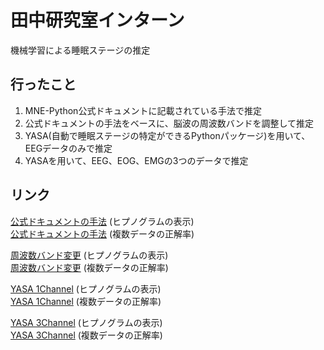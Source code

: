 # 田中研究室インターン 
機械学習による睡眠ステージの推定

## 行ったこと
1. MNE-Python公式ドキュメントに記載されている手法で推定
2. 公式ドキュメントの手法をベースに、脳波の周波数バンドを調整して推定
3. YASA(自動で睡眠ステージの特定ができるPythonパッケージ)を用いて、EEGデータのみで推定
4. YASAを用いて、EEG、EOG、EMGの3つのデータで推定 

## リンク
[公式ドキュメントの手法](./get_hypnogram/Document.ipynb) (ヒプノグラムの表示)  
[公式ドキュメントの手法](./get_accuracy/Accuracy_document.ipynb) (複数データの正解率)  

[周波数バンド変更](./get_hypnogram/Document_Changed.ipynb) (ヒプノグラムの表示)  
[周波数バンド変更](./get_accuracy/Accuracy_document_changed.ipynb) (複数データの正解率)  

[YASA 1Channel](./get_hypnogram/YASA_1Ch.ipynb) (ヒプノグラムの表示)  
[YASA 1Channel](./get_accuracy/Accuracy_yasa_3Ch.ipynb) (複数データの正解率)  

[YASA 3Channel](./get_hypnogram/YASA_3Ch.ipynb) (ヒプノグラムの表示)  
[YASA 3Channel](./get_accuracy/Accuracy_yasa_3Ch.ipynb) (複数データの正解率)  